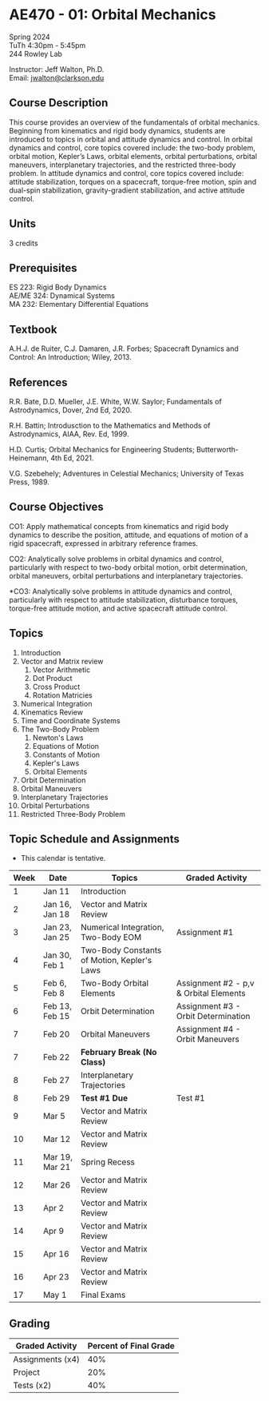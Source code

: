 
# AE470 - 01: Orbital Mechanics

Spring 2024  
TuTh 4:30pm - 5:45pm  
244 Rowley Lab  

Instructor: Jeff Walton, Ph.D.  
Email: <jwalton@clarkson.edu>

## Course Description

This course provides an overview of the fundamentals of orbital mechanics. Beginning from kinematics and rigid body dynamics, students are introduced to topics in orbital and attitude dynamics and control. In orbital dynamics and control, core topics covered include: the two-body problem, orbital motion, Kepler’s Laws, orbital elements, orbital perturbations, orbital maneuvers, interplanetary trajectories, and the restricted three-body problem. In attitude dynamics and control, core topics covered include: attitude stabilization, torques on a spacecraft, torque-free motion, spin and dual-spin stabilization, gravity-gradient stabilization, and active attitude control.

## Units

3 credits

## Prerequisites

ES 223: Rigid Body Dynamics  
AE/ME 324: Dynamical Systems  
MA 232: Elementary Differential Equations  

## Textbook

A.H.J. de Ruiter, C.J. Damaren, J.R. Forbes; Spacecraft Dynamics and Control: An Introduction; Wiley, 2013.

## References

   R.R. Bate, D.D. Mueller, J.E. White, W.W. Saylor; Fundamentals of Astrodynamics, Dover, 2nd Ed, 2020.  

   R.H. Battin; Introdusction to the Mathematics and Methods of Astrodynamics, AIAA, Rev. Ed, 1999.  

   H.D. Curtis; Orbital Mechanics for Engineering Students; Butterworth-Heinemann, 4th Ed, 2021.  

   V.G. Szebehely; Adventures in Celestial Mechanics; University of Texas Press, 1989.  

## Course Objectives

   CO1: Apply mathematical concepts from kinematics and rigid body dynamics to describe the position, attitude, and equations of motion of a rigid spacecraft, expressed in arbitrary reference frames.  

   CO2: Analytically solve problems in orbital dynamics and control, particularly with respect to two-body orbital motion, orbit determination, orbital maneuvers, orbital perturbations and interplanetary trajectories.  

   *CO3: Analytically solve problems in attitude dynamics and control, particularly with respect to attitude stabilization, disturbance torques, torque-free attitude motion, and active spacecraft attitude control.  

## Topics

1. Introduction
2. Vector and Matrix review
   1. Vector Arithmetic
   2. Dot Product
   3. Cross Product
   4. Rotation Matricies
3. Numerical Integration
4. Kinematics Review
5. Time and Coordinate Systems
6. The Two-Body Problem
   1. Newton's Laws
   2. Equations of Motion
   3. Constants of Motion
   4. Kepler's Laws
   5. Orbital Elements
7. Orbit Determination
8. Orbital Maneuvers
9. Interplanetary Trajectories
10. Orbital Perturbations
11. Restricted Three-Body Problem

## Topic Schedule and Assignments

* This calendar is tentative.

| Week  | Date | Topics | Graded Activity |
| ----- | ---- | ------ | ----------- |
| 1  | Jan 11 | Introduction |  |
| 2  | Jan 16, Jan 18 | Vector and Matrix Review |  |
| 3  | Jan 23, Jan 25 | Numerical Integration, Two-Body EOM | Assignment #1 |
| 4  | Jan 30, Feb 1 | Two-Body Constants of Motion, Kepler's Laws |  |
| 5  | Feb 6, Feb 8 | Two-Body Orbital Elements | Assignment #2 - p,v & Orbital Elements |
| 6  | Feb 13, Feb 15 | Orbit Determination | Assignment #3 - Orbit Determination |
| 7  | Feb 20 | Orbital Maneuvers | Assignment #4 - Orbit Maneuvers |
| 7  | Feb 22 | **February Break (No Class)** |  |
| 8  | Feb 27 | Interplanetary Trajectories |  |
| 8  | Feb 29 | **Test #1 Due** | Test #1 |
| 9  | Mar 5 | Vector and Matrix Review |  |
| 10  | Mar 12 | Vector and Matrix Review |  |
| 11  | Mar 19, Mar 21 | Spring Recess |  |
| 12  | Mar 26 | Vector and Matrix Review |  |
| 13  | Apr 2 | Vector and Matrix Review |  |
| 14  | Apr 9 | Vector and Matrix Review |  |
| 15  | Apr 16 | Vector and Matrix Review |  |
| 16  | Apr 23 | Vector and Matrix Review |  |
| 17  | May 1 | Final Exams |  |


## Grading

| Graded Activity | Percent of Final Grade |
| --------------- | ---------------------- |
| Assignments (x4) | 40% |
| Project | 20% |
| Tests (x2) | 40% |
